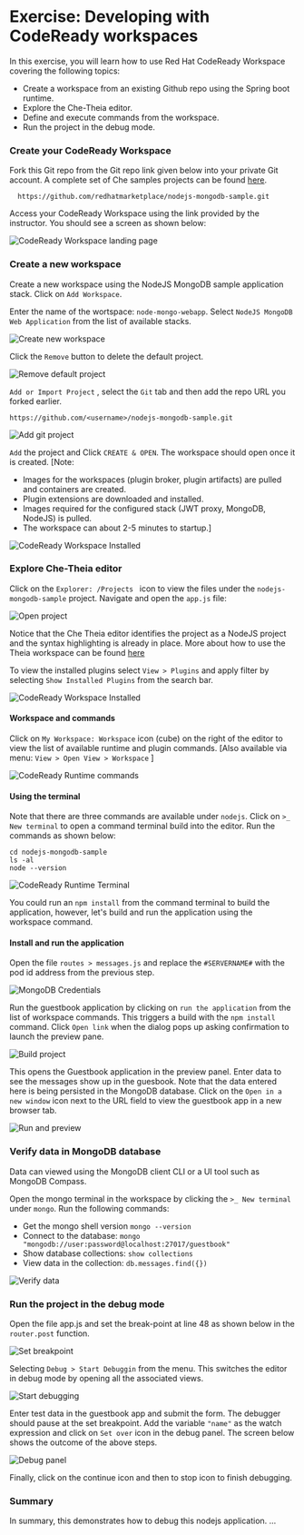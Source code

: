 # Exercise: Developing with CodeReady workspaces

In this exercise, you will learn how to use Red Hat CodeReady Workspace covering the following topics:


- Create a workspace from an existing Github repo using the Spring boot runtime.
- Explore the Che-Theia editor.
- Define and execute commands from the workspace.
- Run the project in the debug mode.
  
### Create your CodeReady Workspace

Fork this Git repo from the Git repo link given below into your private Git account. A complete set of Che samples projects can be found [here](https://github.com/che-samples).
```
  https://github.com/redhatmarketplace/nodejs-mongodb-sample.git
```
 
Access your CodeReady Workspace using the link provided by the instructor. You should see a screen as shown below:

![CodeReady Workspace landing page](images/ex-crw-landing-page.png)

### Create a new workspace

Create a new workspace using the NodeJS MongoDB sample application stack.
Click on `Add Workspace`.

Enter the name of the wortspace: `node-mongo-webapp`.
Select `NodeJS MongoDB Web Application` from the list of available stacks. 

![Create new workspace](images/ex-crw-node-mongodb-project.png)

Click the `Remove` button to delete the default project.

![Remove default project](images/ex-crw-remove-default-project.png)


`Add or Import Project` , select the `Git` tab and then add the repo URL you forked earlier.
```
https://github.com/<username>/nodejs-mongodb-sample.git
```
![Add git project](images/ex-crw-add-gitrepo.png)

`Add` the project and Click `CREATE & OPEN`. The workspace should open once 
it is created. 
[Note: 
* Images for the workspaces (plugin broker, plugin artifacts) are pulled and containers are created.
* Plugin extensions are downloaded and installed.
* Images required for the configured stack (JWT proxy, MongoDB, NodeJS) is pulled.
* The workspace can about 2-5 minutes to startup.]

![CodeReady Workspace Installed](images/ex-crw-workspace-ready.png)

### Explore Che-Theia editor

Click on the `Explorer: /Projects ` icon to view the files under the `nodejs-mongodb-sample` project. Navigate and open the `app.js` file:

![Open project](images/ex-crw-open-project.png)

Notice that the Che Theia editor identifies the project as a NodeJS project and the syntax highlighting is already in place. More about how to use the Theia workspace can be found [here](https://eclipsesource.com/blogs/2019/10/04/how-to-use-eclipse-theia-as-an-ide/)

To view the installed plugins select `View > Plugins` and apply filter by selecting `Show Installed Plugins` from the search bar.

![CodeReady Workspace Installed](images/ex-crw-installed-plugins.png)
 

#### Workspace and commands
 
Click on `My Workspace: Workspace` icon (cube) on the right of the editor to view the list of available runtime and plugin commands. [Also available via menu: `View > Open View > Workspace` ]

![CodeReady Runtime commands](images/ex-crw-workspace-commands.png)

#### Using the terminal

Note that there are three commands are available under `nodejs`.  Click on `>_ New terminal` to open a command terminal build into the editor. Run the commands as shown below:

```
cd nodejs-mongodb-sample
ls -al
node --version
```

![CodeReady Runtime Terminal](images/ex-crw-workspace-nodejs-terminal.png)

You could run an `npm install` from the command terminal to build the application, however, let's build and run the application using the workspace command.

#### Install and run the application

Open the file `routes > messages.js` and replace the `#SERVERNAME#` with the pod id address from the previous step.

![MongoDB Credentials](images/ex-crw-workspace-mongodb-creds.png)

Run the guestbook application by clicking on `run the application` from the list of workspace commands. This triggers a build with the `npm install` command.
Click `Open link` when the dialog pops up asking confirmation to launch the preview pane. 

![Build project](images/ex-crw-project-preview-launch.png)

This opens the Guestbook application in the preview panel. Enter data to see the messages show up in the guesbook. Note that the data entered here is being persisted in the MongoDB database. Click on the `Open in a new window` icon next to the URL field to view the guestbook app in a new browser tab.

![Run and preview](images/ex-crw-run-preview.png)

### Verify data in MongoDB database
Data can viewed using the MongoDB client CLI or a UI tool such as MongoDB Compass.

Open the mongo terminal in the workspace by clicking the `>_ New terminal` under `mongo`.
Run the following commands:
- Get the mongo shell version `mongo --version`
- Connect to the database: `mongo "mongodb://user:password@localhost:27017/guestbook"`
- Show database collections: `show collections`
- View data in the collection: `db.messages.find({})`

![Verify data](images/ex-crw-mongo-verify-data.png)

### Run the project in the debug mode

Open the file app.js and set the break-point at line 48 as shown below in the `router.post` function.

![Set breakpoint](images/ex-crw-set-breakpoint.png)

Selecting `Debug > Start Debuggin` from the menu. This switches the editor in debug mode by opening all the associated views.

![Start debugging](images/ex-crw-start-debug.png)

Enter test data in the guestbook app and submit the form. The debugger should pause at the set breakpoint. Add the variable `"name"` as the watch expression and click on `Set over` icon in the debug panel. The screen below shows the outcome of the above steps. 

![Debug panel](images/ex-crw-debug-panel.png)

Finally, click on the continue icon and then to stop icon to finish debugging.

### Summary
In summary, this demonstrates how to debug this nodejs application.
...


